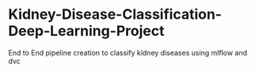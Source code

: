 # Kidney-Disease-Classification-Deep-Learning-Project
End to End pipeline creation to classify kidney diseases using mlflow and dvc
